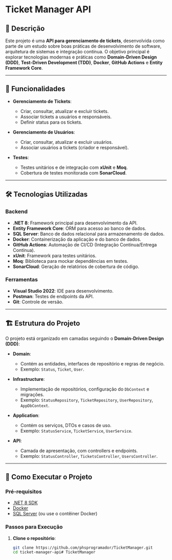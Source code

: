 # Ticket Manager API

## 📝 Descrição

Este projeto é uma **API para gerenciamento de tickets**, desenvolvida como parte de um estudo sobre boas práticas de desenvolvimento de software, arquitetura de sistemas e integração contínua. O objetivo principal é explorar tecnologias modernas e práticas como **Domain-Driven Design (DDD)**, **Test-Driven Development (TDD)**, **Docker**, **GitHub Actions** e **Entity Framework Core**.

---

## 🚀 Funcionalidades

- **Gerenciamento de Tickets**:
  - Criar, consultar, atualizar e excluir tickets.
  - Associar tickets a usuários e responsáveis.
  - Definir status para os tickets.

- **Gerenciamento de Usuários**:
  - Criar, consultar, atualizar e excluir usuários.
  - Associar usuários a tickets (criador e responsável).

- **Testes**:
  - Testes unitários e de integração com **xUnit** e **Moq**.
  - Cobertura de testes monitorada com **SonarCloud**.

---

## 🛠 Tecnologias Utilizadas

### Backend
- **.NET 8**: Framework principal para desenvolvimento da API.
- **Entity Framework Core**: ORM para acesso ao banco de dados.
- **SQL Server**: Banco de dados relacional para armazenamento de dados.
- **Docker**: Containerização da aplicação e do banco de dados.
- **GitHub Actions**: Automação de CI/CD (Integração Contínua/Entrega Contínua).
- **xUnit**: Framework para testes unitários.
- **Moq**: Biblioteca para mockar dependências em testes.
- **SonarCloud**: Geração de relatórios de cobertura de código.

### Ferramentas
- **Visual Studio 2022**: IDE para desenvolvimento.
- **Postman**: Testes de endpoints da API.
- **Git**: Controle de versão.

---

## 🏗 Estrutura do Projeto

O projeto está organizado em camadas seguindo o **Domain-Driven Design (DDD)**:

- **Domain**:
  - Contém as entidades, interfaces de repositório e regras de negócio.
  - Exemplo: `Status`, `Ticket`, `User`.

- **Infrastructure**:
  - Implementação de repositórios, configuração do `DbContext` e migrações.
  - Exemplo: `StatusRepository`, `TicketRepository`, `UserRepository`, `AppDbContext`.

- **Application**:
  - Contém os serviços, DTOs e casos de uso.
  - Exemplo: `StatusService`, `TicketService`, `UserService`.

- **API**:
  - Camada de apresentação, com controllers e endpoints.
  - Exemplo: `StatusController`, `TicketsController`, `UsersController`.

---

## 🚀 Como Executar o Projeto

### Pré-requisitos

- [.NET 8 SDK](https://dotnet.microsoft.com/download/dotnet/8.0)
- [Docker](https://www.docker.com/get-started)
- [SQL Server](https://www.microsoft.com/en-us/sql-server/sql-server-downloads) (ou use o contêiner Docker)

### Passos para Execução

1. **Clone o repositório**:
   ```bash
   git clone https://github.com/phsprogramador/TicketManager.git
   cd ticket-manager-api# TicketManager
